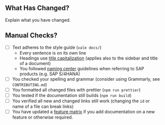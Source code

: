 ## What Has Changed?

Explain what you have changed.

## Manual Checks?

- [ ] Text adheres to the style guide (`vale docs/`)
  - Every sentence is on its own line
  - Headings use [title capitalization](https://capitalizemytitle.com/style/AP/#) (applies also to the sidebar and title of a document)
  - You followed [naming center](https://www.sapbrandtools.com/naming-center/#/dashboard) guidelines when referring to SAP products (e.g. SAP S/4HANA)
- [ ] You checked your spelling and grammar (consider using Grammarly, see `CONTRIBUTING.md`)
- [ ] You formatted all changed files with prettier (`npm run prettier`)
- [ ] You tested if the documentation still builds (`npm run build`)
- [ ] You verified all new and changed links still work (changing the `id` or name of a file can break links)
- [ ] You have updated a [feature matrix](https://github.com/SAP/cloud-sdk/blob/main/docs/components/data/features.js) if you add documentation on a new feature or otherwise required.
